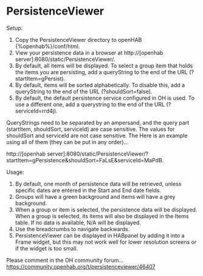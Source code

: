 # PersistenceViewer
Setup:
1) Copy the PersistenceViewer directory to openHAB {%openhab%}/conf/html.
2) View your persistence data in a browser at http://[openhab server]:8080/static/PersistenceViewer/.
3) By default, all items will be displayed. To select a group item that holds the items you are persisting, add a queryString to the end of the URL (?startItem=gPersist).
4) By default, items will be sorted alphabetically. To disable this, add a queryString to the end of the URL (?shouldSort=false).
5) By default, the default persistence service configured in OH is used. To use a different one, add a querystring to the end of the URL (?serviceId=rrd4j).

QueryStrings need to be separated by an ampersand, and the query part (startItem, shouldSort, serviceId) are case sensitive. The values for shouldSort and serviceId are not case sensitive. The Here is an example using all of them (they can be put in any order)...

http://[openhab server]:8080/static/PersistenceViewer/?startItem=gPersistence&shouldSort=FaLsE&serviceId=MaPdB.

Usage:
1) By default, one month of persistence data will be retrieved, unless specific dates are entered in the Start and End date fields.
2) Groups will have a green background and items will have a grey background.
3) When a group or item is selected, the persistence data will be displayed. When a group is selected, its items will also be displayed in the Items table. If no data is available, N/A will be displayed.
4) Use the breadcrumbs to navigate backwards.
5) PersistenceViewer can be displayed in HABpanel by adding it into a Frame widget, but this may not work well for lower resolution screens or if the widget is too small.

Please comment in the OH community forum... https://community.openhab.org/t/persistenceviewer/46407
